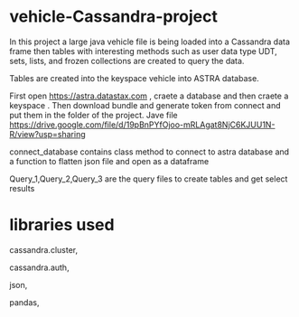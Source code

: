 # vehicle-Cassandra-project
In this project a large java vehicle file is being loaded into a Cassandra data frame then tables with interesting methods 
such as user data type UDT, sets, lists, and frozen collections are created to query the data.

Tables are created into the keyspace vehicle into ASTRA database.

First open https://astra.datastax.com , craete a database and then craete a keyspace .
Then download bundle and generate token from connect and put them in the folder of the project.
Jave file https://drive.google.com/file/d/19pBnPYfOjoo-mRLAgat8NjC6KJUU1N-R/view?usp=sharing

connect_database contains class method to connect to astra database and a function to flatten json file and open
as a dataframe

Query_1,Query_2,Query_3 are the query files to create tables and get select results

# libraries used
cassandra.cluster,

cassandra.auth,

json,

pandas,
